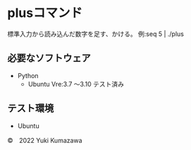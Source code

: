 # plusコマンド
標準入力から読み込んだ数字を足す、かける。
 例:seq 5 | ./plus
## 必要なソフトウェア
* Python
  * Ubuntu Vre:3.7 ～3.10 テスト済み

## テスト環境
* Ubuntu

©　2022 Yuki Kumazawa
